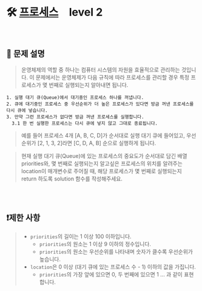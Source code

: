 <br>

# 🛠️ [프로세스](https://school.programmers.co.kr/learn/courses/30/lessons/42587?language=python3)　level 2

<br>

## 📖 문제 설명
> 운영체제의 역할 중 하나는 컴퓨터 시스템의 자원을 효율적으로 관리하는 것입니다. 이 문제에서는 운영체제가 다음 규칙에 따라 프로세스를 관리할 경우 특정 프로세스가 몇 번째로 실행되는지 알아내면 됩니다.

``` 
1. 실행 대기 큐(Queue)에서 대기중인 프로세스 하나를 꺼냅니다.
2. 큐에 대기중인 프로세스 중 우선순위가 더 높은 프로세스가 있다면 방금 꺼낸 프로세스를 다시 큐에 넣습니다.
3. 만약 그런 프로세스가 없다면 방금 꺼낸 프로세스를 실행합니다.
  3.1 한 번 실행한 프로세스는 다시 큐에 넣지 않고 그대로 종료됩니다.
```
> 예를 들어 프로세스 4개 [A, B, C, D]가 순서대로 실행 대기 큐에 들어있고, 우선순위가 [2, 1, 3, 2]라면 [C, D, A, B] 순으로 실행하게 됩니다.

> 현재 실행 대기 큐(Queue)에 있는 프로세스의 중요도가 순서대로 담긴 배열 priorities와, 몇 번째로 실행되는지 알고싶은 프로세스의 위치를 알려주는 location이 매개변수로 주어질 때, 해당 프로세스가 몇 번째로 실행되는지 return 하도록 solution 함수를 작성해주세요.

<br><br>

## ❗제한 사항
> - `priorities`의 길이는 1 이상 100 이하입니다.
>   - `priorities`의 원소는 1 이상 9 이하의 정수입니다.
>   - `priorities`의 원소는 우선순위를 나타내며 숫자가 클수록 우선순위가 높습니다.
> - `location`은 0 이상 (대기 큐에 있는 프로세스 수 - 1) 이하의 값을 가집니다.
>   - `priorities`의 가장 앞에 있으면 0, 두 번째에 있으면 1 ... 과 같이 표현합니다.


<br><br>

